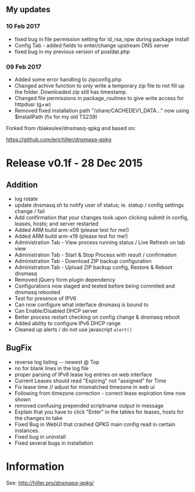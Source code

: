 ## My updates

### 10 Feb 2017
* fixed bug in file permission setting for id_rsa_npw during package install
* Config Tab - added fields to enter/change upstream DNS server
* fixed bug in my previous version of postdat.php
  
### 09 Feb 2017
* Added some error handling to zipconfig.php
* Changed achive function to only write a temporary zip file to not fill up the folder. Downloaded zip still has timestamp.
* Changed file permissions in package_routines to give write access for httpdusr (g+w)
* Removed fixed installation path "/share/CACHEDEV1_DATA..." now using $installPath (fix for my old TS239)

Forked from rblakeslee/dnsmasq-qpkg and based on:

https://github.com/erichiller/dnsmasq-qpkg

# Release v0.1f - 28 Dec 2015

## Addition
* log rotate
* update dnsmasq.sh to notify user of status; ie. statup / config settings change / fail
* Add confirmation that your changes took upon clicking submit in config, leases, hosts; and server restarted
* Added ARM build arm-x09 (please test for me!)
* Added ARM build arm-x19 (please test for me!)
* Administration Tab - View process running status / Live Refresh on tab view
* Administration Tab - Start & Stop Process with result / confirmation
* Administration Tab - Download ZIP backup configuration
* Administration Tab - Upload ZIP backup config, Restore & Reboot dnsmasq
* Removed jQuery form plugin dependency
* Configurations now staged and tested before being commited and dnsmasq rebooted
* Test for presence of IPV6
* Can now configure what interface dnsmasq is bound to
* Can Enable/Disabled DHCP server
* Better process restart checking on config change & dnsmasq reboot
* Added ability to configure IPv6 DHCP range
* Cleaned up alerts / do not use javascript `alert()`

## BugFix
* reverse log listing -- newest @ Top
* no <tr> for blank lines in the log file
* proper parsing of IPv6 lease log entries on web interface
* Current Leases should read "Expiring" not "assigned" for Time
* Fix lease time // adjust for mismatched timezone in web ui
* Following from timezone correction - correct lease expiration time now shown
* removed confusing prepended scriptname output in message
* Explain that you have to click "Enter" in the tables for leases, hosts for the changes to take
* Fixed Bug in WebUI that crashed QPKG main config read in certain instances.
* Fixed bug in uninstall
* Fixed several bugs in installation

# Information
See: <http://hiller.pro/dnsmasq-qpkg/>
